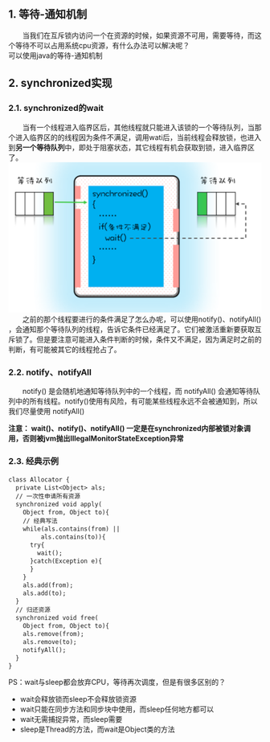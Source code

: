 ## 1. 等待-通知机制
&emsp;&emsp;当我们在互斥锁内访问一个在资源的时候，如果资源不可用，需要等待，而这个等待不可以占用系统cpu资源，有什么办法可以解决呢？  
可以使用java的等待-通知机制  
## 2. synchronized实现
### 2.1. synchronized的wait
&emsp;&emsp;当有一个线程进入临界区后，其他线程就只能进入该锁的一个等待队列，当那个进入临界区的的线程因为条件不满足，调用wati后，当前线程会释放锁，也进入到**另一个等待队列**中，即处于阻塞状态，其它线程有机会获取到锁，进入临界区了。  
![](synchronized的wait等待.png)  
&emsp;&emsp;之前的那个线程要进行的条件满足了怎么办呢，可以使用notify()、notifyAll() ，会通知那个等待队列的线程，告诉它条件已经满足了。它们被激活重新要获取互斥锁了。但是要注意可能进入条件判断的时候，条件又不满足，因为满足时之前的判断，有可能被其它的线程抢占了。    


### 2.2. notify、notifyAll
&emsp;&emsp;notify() 是会随机地通知等待队列中的一个线程，而 notifyAll() 会通知等待队列中的所有线程。notify()使用有风险，有可能某些线程永远不会被通知到，所以我们尽量使用 notifyAll()

**注意： wait()、notify()、notifyAll() 一定是在synchronized内部被锁对象调用，否则被jvm抛出IllegalMonitorStateException异常**

### 2.3. 经典示例
```
class Allocator {
  private List<Object> als;
  // 一次性申请所有资源
  synchronized void apply(
    Object from, Object to){
    // 经典写法
    while(als.contains(from) ||
         als.contains(to)){
      try{
        wait();
      }catch(Exception e){
      }   
    } 
    als.add(from);
    als.add(to);  
  }
  // 归还资源
  synchronized void free(
    Object from, Object to){
    als.remove(from);
    als.remove(to);
    notifyAll();
  }
}
```
PS：wait与sleep都会放弃CPU，等待再次调度，但是有很多区别的？  
* wait会释放锁而sleep不会释放锁资源
* wait只能在同步方法和同步块中使用，而sleep任何地方都可以
* wait无需捕捉异常，而sleep需要
* sleep是Thread的方法，而wait是Object类的方法